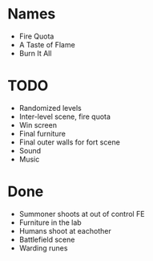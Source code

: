 # Names
- Fire Quota
- A Taste of Flame
- Burn It All

# TODO
- Randomized levels
- Inter-level scene, fire quota
- Win screen
- Final furniture
- Final outer walls for fort scene
- Sound
- Music

# Done
- Summoner shoots at out of control FE
- Furniture in the lab
- Humans shoot at eachother
- Battlefield scene
- Warding runes